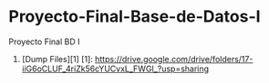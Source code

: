 # Proyecto-Final-Base-de-Datos-I
Proyecto Final BD I
1. [Dump Files][1] 
[1]: https://drive.google.com/drive/folders/17-iiG6oCLUF_4riZk56cYUCvxL_FWGI_?usp=sharing
